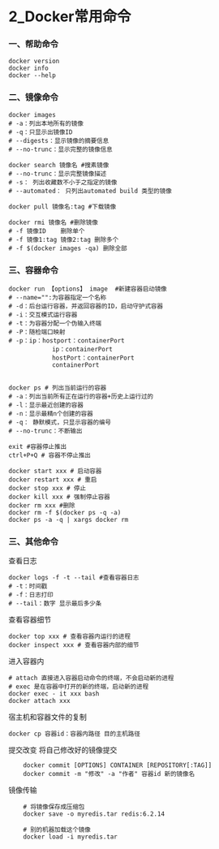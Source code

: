 ﻿---
icon: docker
date: 2024-03-25
---
# 2_Docker常用命令

### 一、帮助命令

```
docker version
docker info 
docker --help
```

### 二、镜像命令

```
docker images
# -a：列出本地所有的镜像
# -q：只显示出镜像ID
# --digests：显示镜像的摘要信息
# --no-trunc：显示完整的镜像信息
```

```
docker search 镜像名 #搜素镜像
# --no-trunc：显示完整镜像描述
# -s： 列出收藏数不小于之指定的镜像
# --automated： 只列出automated build 类型的镜像
```

```
docker pull 镜像名:tag #下载镜像
```

```
docker rmi 镜像名 #删除镜像
# -f 镜像ID    删除单个
# -f 镜像1:tag 镜像2:tag 删除多个
# -f $(docker images -qa) 删除全部
```

### 三、容器命令

```
docker run 【options】 image  #新建容器启动镜像
# --name="":为容器指定一个名称
# -d：后台运行容器，并返回容器的ID，启动守护式容器
# -i：交互模式运行容器
# -t：为容器分配一个伪输入终端
# -P：随检端口映射
# -p：ip：hostport：containerPort
			ip：containerPort
			hostPort：containerPort
			containerPort
			
```

```
docker ps # 列出当前运行的容器
# -a：列出当前所有正在运行的容器+历史上运行过的
# -l：显示最近创建的容器
# -n：显示最精n个创建的容器
# -q： 静默模式，只显示容器的编号
# --no-trunc：不断输出
```

```
exit #容器停止推出
ctrl+P+Q # 容器不停止推出
```

```
docker start xxx # 启动容器
docker restart xxx # 重启
docker stop xxx # 停止
docker kill xxx # 强制停止容器
docker rm xxx #删除
docker rm -f $(docker ps -q -a)
docker ps -a -q | xargs docker rm
```

### 三、其他命令

查看日志
```docker
docker logs -f -t --tail #查看容器日志
# -t：时间戳
# -f：日志打印
# --tail：数字 显示最后多少条
```
查看容器细节
```docker
docker top xxx # 查看容器内运行的进程
docker inspect xxx # 查看容器内部的细节
```


进入容器内
```docker
# attach 直接进入容器启动命令的终端，不会启动新的进程
# exec 是在容器中打开的新的终端，启动新的进程
docker exec - it xxx bash
docker attach xxx
```

宿主机和容器文件的复制
```docker
docker cp 容器id：容器内路径 目的主机路径
```

提交改变 将自己修改好的镜像提交
```docker
	docker commit [OPTIONS] CONTAINER [REPOSITORY[:TAG]]
	docker commit -m "修改" -a "作者" 容器id 新的镜像名
```

镜像传输
```docker
	# 将镜像保存成压缩包
	docker save -o myredis.tar redis:6.2.14

	# 别的机器加载这个镜像
	docker load -i myredis.tar
```


